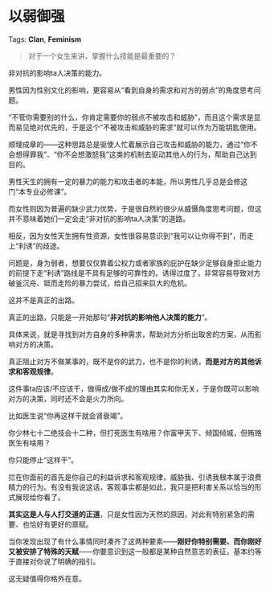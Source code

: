 # 以弱御强

Tags: **Clan**, **Feminism**

> 对于一个女生来讲，掌握什么技能是最重要的？



非对抗的影响ta人决策的能力。

  


男性因为性别文化的影响，更容易从“看到自身的需求和对方的弱点”的角度思考问题。

“不管你需要别的什么，你肯定需要你的弱点不被攻击和威胁”，而且这个需求是显而易见绝对优先的，于是这个“不被攻击和威胁的需求”就可以作为万能钥匙使用。

顺理成章的——这种思路总是驱使人忙着展示自己攻击和威胁的能力，通过“你不会想得罪我”、“你不会想激怒我”这类的机制去驱动其他人的行为，帮助自己达到目的。

男性天生的拥有一定的暴力的能力和攻击者的本能，所以男性几乎总是会修这门“本专业必修课”。

而女性则因为普遍的缺少武力优势，于是很自然的很少从威慑角度思考问题，但这并不意味着她们一定会走“非对抗的影响ta人决策”的道路。

相反，因为女性天生拥有性资源，女性很容易意识到“我可以让你得不到”，而走上“利诱”的歧途。

问题是，身为弱者，想要仅仅靠着公权力或者家族的庇护在缺少足够自身拒止能力的前提下走“利诱”路线是不具有足够的可靠性的。诱得过度了，非常容易导致对方破釜沉舟、铤而走险的暴力尝试，给自己招来巨大的危机。

这并不是真正的出路。

真正的出路，只能是一开始那句“**非对抗的影响他人决策的能力**”。

具体来说，就是寻找到对方自身的多种需求，帮助对方分析出取舍的方案，从而影响对方的决策。

真正阻止对方不做某事的，既不是你的武力，也不是你的利诱，**而是对方的其他诉求和客观规律**。

这件事ta应该/不应该干，做得成/做不成的理由其实和你无关，于是你既可以影响对方的决策，同时还不会是火力所向。

比如医生说“你再这样干就会肾衰竭”。

你少林七十二绝技会十二种，但打死医生有啥用？你富甲天下、倾国倾城，但贿赂医生有啥用？

你只能停止“这样干”。

拦在你面前的首先是你自己的利益诉求和客观规律，威胁我、引诱我根本属于浪费精力的行为。有没有我说这话，客观事实都是如此，我只是把利害关系以恰当的形式展现给你看了。

  


**其实这是人与人打交道的正道**，只是女性因为天然的原因，对此有特别紧急的需要、也恰好有更好的禀赋。

当你发现出现了有什么事情同时凑齐了这两种要素——**刚好你特别需要、而你刚好又被安排了特殊的天赋**——你要意识到这一般都是某种自然意志的表征，基本约等于直接对你说了明确的指引。

这无疑值得你格外在意。




